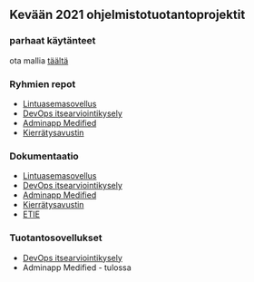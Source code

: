## Kevään 2021 ohjelmistotuotantoprojektit

### parhaat käytänteet

ota mallia [täältä](https://github.com/ohtu-ohjaajat/OhTuHistory/blob/master/reference.md)

### Ryhmien repot

- [Lintuasemasovellus](https://github.com/luomus/lintuasemasovellus)
- [DevOps itsearviointikysely](https://github.com/Devops-ohtuprojekti/DevOpsCSAOS)
- [Adminapp Medified](https://github.com/ohtuprojekti-medified/adminapp-medified)
- [Kierrätysavustin](https://github.com/ohtuprojekti-Kierratysavustin/Kierratysavustin)


### Dokumentaatio

- [Lintuasemasovellus](https://github.com/luomus/lintuasemasovellus/blob/master/README.md)
- [DevOps itsearviointikysely](https://github.com/Devops-ohtuprojekti/DevOpsCSAOS/blob/main/documentation/)
- [Adminapp Medified](https://github.com/ohtuprojekti-medified/adminapp-medified/blob/master/README.md)
- [Kierrätysavustin](https://github.com/ohtuprojekti-Kierratysavustin/Kierratysavustin/tree/main/documents)
- [ETIE](https://github.com/IELuomus/extractiontool/blob/main/README.md)
### Tuotantosovellukset

- [DevOps itsearviointikysely](https://ohtu-csaos-staging.herokuapp.com/)
- Adminapp Medified - tulossa
